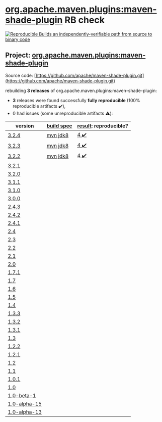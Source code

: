 [org.apache.maven.plugins:maven-shade-plugin](https://search.maven.org/artifact/org.apache.maven.plugins/maven-shade-plugin/) RB check
=======

[![Reproducible Builds](https://reproducible-builds.org/images/logos/rb.svg) an independently-verifiable path from source to binary code](https://reproducible-builds.org/)

## Project: [org.apache.maven.plugins:maven-shade-plugin](https://search.maven.org/artifact/org.apache.maven.plugins/maven-shade-plugin/)

Source code: [https://github.com/apache/maven-shade-plugin.git](https://github.com/apache/maven-shade-plugin.git)

rebuilding **3 releases** of org.apache.maven.plugins:maven-shade-plugin:
- **3** releases were found successfully **fully reproducible** (100% reproducible artifacts :heavy_check_mark:),
- 0 had issues (some unreproducible artifacts :warning:):

| version | [build spec](BUILDSPEC.md) | [result](https://reproducible-builds.org/docs/jvm/): reproducible? |
| -- | --------- | ------ |
| [3.2.4](https://search.maven.org/artifact/org.apache.maven.plugins/maven-shade-plugin/3.2.4/pom) | [mvn jdk8](maven-shade-plugin-3.2.4.buildspec) | [4 :heavy_check_mark: ](maven-shade-plugin-3.2.4.buildcompare) |
| [3.2.3](https://search.maven.org/artifact/org.apache.maven.plugins/maven-shade-plugin/3.2.3/pom) | [mvn jdk8](maven-shade-plugin-3.2.3.buildspec) | [4 :heavy_check_mark: ](maven-shade-plugin-3.2.3.buildcompare) |
| [3.2.2](https://search.maven.org/artifact/org.apache.maven.plugins/maven-shade-plugin/3.2.2/pom) | [mvn jdk8](maven-shade-plugin-3.2.2.buildspec) | [4 :heavy_check_mark: ](maven-shade-plugin-3.2.2.buildcompare) |
| [3.2.1](https://search.maven.org/artifact/org.apache.maven.plugins/maven-shade-plugin/3.2.1/pom) | | |
| [3.2.0](https://search.maven.org/artifact/org.apache.maven.plugins/maven-shade-plugin/3.2.0/pom) | | |
| [3.1.1](https://search.maven.org/artifact/org.apache.maven.plugins/maven-shade-plugin/3.1.1/pom) | | |
| [3.1.0](https://search.maven.org/artifact/org.apache.maven.plugins/maven-shade-plugin/3.1.0/pom) | | |
| [3.0.0](https://search.maven.org/artifact/org.apache.maven.plugins/maven-shade-plugin/3.0.0/pom) | | |
| [2.4.3](https://search.maven.org/artifact/org.apache.maven.plugins/maven-shade-plugin/2.4.3/pom) | | |
| [2.4.2](https://search.maven.org/artifact/org.apache.maven.plugins/maven-shade-plugin/2.4.2/pom) | | |
| [2.4.1](https://search.maven.org/artifact/org.apache.maven.plugins/maven-shade-plugin/2.4.1/pom) | | |
| [2.4](https://search.maven.org/artifact/org.apache.maven.plugins/maven-shade-plugin/2.4/pom) | | |
| [2.3](https://search.maven.org/artifact/org.apache.maven.plugins/maven-shade-plugin/2.3/pom) | | |
| [2.2](https://search.maven.org/artifact/org.apache.maven.plugins/maven-shade-plugin/2.2/pom) | | |
| [2.1](https://search.maven.org/artifact/org.apache.maven.plugins/maven-shade-plugin/2.1/pom) | | |
| [2.0](https://search.maven.org/artifact/org.apache.maven.plugins/maven-shade-plugin/2.0/pom) | | |
| [1.7.1](https://search.maven.org/artifact/org.apache.maven.plugins/maven-shade-plugin/1.7.1/pom) | | |
| [1.7](https://search.maven.org/artifact/org.apache.maven.plugins/maven-shade-plugin/1.7/pom) | | |
| [1.6](https://search.maven.org/artifact/org.apache.maven.plugins/maven-shade-plugin/1.6/pom) | | |
| [1.5](https://search.maven.org/artifact/org.apache.maven.plugins/maven-shade-plugin/1.5/pom) | | |
| [1.4](https://search.maven.org/artifact/org.apache.maven.plugins/maven-shade-plugin/1.4/pom) | | |
| [1.3.3](https://search.maven.org/artifact/org.apache.maven.plugins/maven-shade-plugin/1.3.3/pom) | | |
| [1.3.2](https://search.maven.org/artifact/org.apache.maven.plugins/maven-shade-plugin/1.3.2/pom) | | |
| [1.3.1](https://search.maven.org/artifact/org.apache.maven.plugins/maven-shade-plugin/1.3.1/pom) | | |
| [1.3](https://search.maven.org/artifact/org.apache.maven.plugins/maven-shade-plugin/1.3/pom) | | |
| [1.2.2](https://search.maven.org/artifact/org.apache.maven.plugins/maven-shade-plugin/1.2.2/pom) | | |
| [1.2.1](https://search.maven.org/artifact/org.apache.maven.plugins/maven-shade-plugin/1.2.1/pom) | | |
| [1.2](https://search.maven.org/artifact/org.apache.maven.plugins/maven-shade-plugin/1.2/pom) | | |
| [1.1](https://search.maven.org/artifact/org.apache.maven.plugins/maven-shade-plugin/1.1/pom) | | |
| [1.0.1](https://search.maven.org/artifact/org.apache.maven.plugins/maven-shade-plugin/1.0.1/pom) | | |
| [1.0](https://search.maven.org/artifact/org.apache.maven.plugins/maven-shade-plugin/1.0/pom) | | |
| [1.0-beta-1](https://search.maven.org/artifact/org.apache.maven.plugins/maven-shade-plugin/1.0-beta-1/pom) | | |
| [1.0-alpha-15](https://search.maven.org/artifact/org.apache.maven.plugins/maven-shade-plugin/1.0-alpha-15/pom) | | |
| [1.0-alpha-13](https://search.maven.org/artifact/org.apache.maven.plugins/maven-shade-plugin/1.0-alpha-13/pom) | | |
